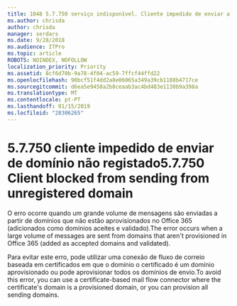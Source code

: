 ```yaml
---
title: 1048 5.7.750 serviço indisponível. Cliente impedido de enviar a partir de domínios não registados
ms.author: chrisda
author: chrisda
manager: serdars
ms.date: 9/28/2018
ms.audience: ITPro
ms.topic: article
ROBOTS: NOINDEX, NOFOLLOW
localization_priority: Priority
ms.assetid: 8cf6d70b-9a78-4f04-ac59-7ffcf44ffd22
ms.openlocfilehash: 90bcf51f4dd2a8e06065a349a39cb1188b4717ce
ms.sourcegitcommit: d6ea5e9458a2b8ceaab3ac4bd483e1130b9a398a
ms.translationtype: MT
ms.contentlocale: pt-PT
ms.lasthandoff: 01/15/2019
ms.locfileid: "28306265"
---
```

# <a name="57750-client-blocked-from-sending-from-unregistered-domain"></a><span data-ttu-id="0b29f-103">5.7.750 cliente impedido de enviar de domínio não registado</span><span class="sxs-lookup"><span data-stu-id="0b29f-103">5.7.750 Client blocked from sending from unregistered domain</span></span>

<span data-ttu-id="0b29f-104">O erro ocorre quando um grande volume de mensagens são enviadas a partir de domínios que não estão aprovisionados no Office 365 (adicionados como domínios aceites e validado).</span><span class="sxs-lookup"><span data-stu-id="0b29f-104">The error occurs when a large volume of messages are sent from domains that aren't provisioned in Office 365 (added as accepted domains and validated).</span></span>
  
<span data-ttu-id="0b29f-105">Para evitar este erro, pode utilizar uma conexão de fluxo de correio baseada em certificados em que o domínio o certificado é um domínio aprovisionado ou pode aprovisionar todos os domínios de envio.</span><span class="sxs-lookup"><span data-stu-id="0b29f-105">To avoid this error, you can use a certificate-based mail flow connector where the certificate's domain is a provisioned domain, or you can provision all sending domains.</span></span>
  

